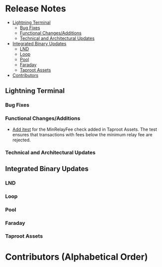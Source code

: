 # Release Notes

- [Lightning Terminal](#lightning-terminal)
  - [Bug Fixes](#bug-fixes)
  - [Functional Changes/Additions](#functional-changesadditions)
  - [Technical and Architectural Updates](#technical-and-architectural-updates)
- [Integrated Binary Updates](#integrated-binary-updates)
  - [LND](#lnd)
  - [Loop](#loop)
  - [Pool](#pool)
  - [Faraday](#faraday)
  - [Taproot Assets](#taproot-assets)
- [Contributors](#contributors-alphabetical-order)

## Lightning Terminal

### Bug Fixes

### Functional Changes/Additions

* [Add itest](https://github.com/lightninglabs/lightning-terminal/pull/892) for
  the MinRelayFee check added in Taproot Assets. The test ensures that
  transactions with fees below the minimum relay fee are rejected.

### Technical and Architectural Updates

## Integrated Binary Updates

### LND

### Loop

### Pool

### Faraday

### Taproot Assets



# Contributors (Alphabetical Order)
